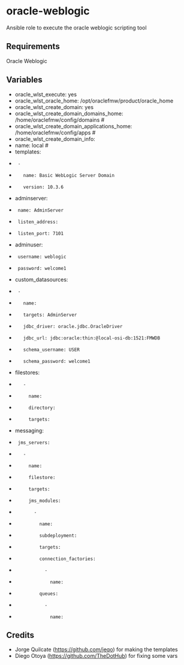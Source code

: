 oracle-weblogic
===============

Ansible role to execute the oracle weblogic scripting tool

Requirements
------------

Oracle Weblogic

Variables 
---------

-  oracle_wlst_execute: yes
-  oracle_wlst_oracle_home: /opt/oraclefmw/product/oracle_home
-  oracle_wlst_create_domain: yes
-  oracle_wlst_create_domain_domains_home: /home/oraclefmw/config/domains #
-  oracle_wlst_create_domain_applications_home: /home/oraclefmw/config/apps #
-  oracle_wlst_create_domain_info:
-    name: local #
-    templates:
-      -
-        name: Basic WebLogic Server Domain
-        version: 10.3.6
-    adminserver:
-      name: AdminServer
-      listen_address:
-      listen_port: 7101
-    adminuser:
-      username: weblogic
-      password: welcome1
-    custom_datasources:
-      -
-        name: 
-        targets: AdminServer
-        jdbc_driver: oracle.jdbc.OracleDriver
-        jdbc_url: jdbc:oracle:thin:@local-osi-db:1521:FMWDB
-        schema_username: USER
-        schema_password: welcome1
-    filestores:
-        -
-          name: 
-          directory: 
-          targets: 
-    messaging:
-      jms_servers:
-        -
-          name: 
-          filestore: 
-          targets: 
-          jms_modules:
-            -
-              name: 
-              subdeployment: 
-              targets: 
-              connection_factories:
-                -
-                  name: 
-              queues:
-                -
-                  name: 


Credits
-----------

- Jorge Quilcate (https://github.com/jeqo) for making the templates
- Diego Otoya (https://github.com/TheDotHub) for fixing some vars
